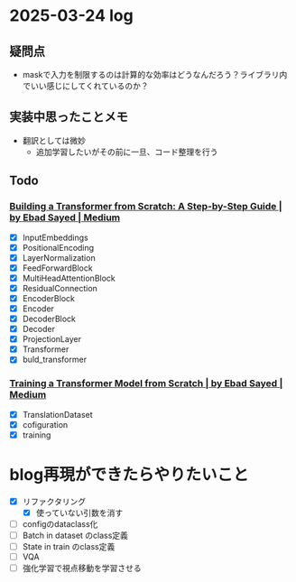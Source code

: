 # 2025-03-24 log

## 疑問点
- maskで入力を制限するのは計算的な効率はどうなんだろう？ライブラリ内でいい感じにしてくれているのか？

## 実装中思ったことメモ
- 翻訳としては微妙
  - 追加学習したいがその前に一旦、コード整理を行う

## Todo
### [Building a Transformer from Scratch: A Step-by-Step Guide | by Ebad Sayed | Medium](https://medium.com/@sayedebad.777/building-a-transformer-from-scratch-a-step-by-step-guide-a3df0aeb7c9a)
- [x] InputEmbeddings
- [x] PositionalEncoding
- [x] LayerNormalization
- [x] FeedForwardBlock
- [x] MultiHeadAttentionBlock
- [x] ResidualConnection
- [x] EncoderBlock
- [x] Encoder
- [x] DecoderBlock
- [x] Decoder
- [x] ProjectionLayer
- [x] Transformer
- [x] buld_transformer

### [Training a Transformer Model from Scratch | by Ebad Sayed | Medium](https://medium.com/@sayedebad.777/training-a-transformer-model-from-scratch-25bb270f5888)
- [x] TranslationDataset
- [x] cofiguration
- [x] training

# blog再現ができたらやりたいこと
- [x] リファクタリング
  - [x] 使っていない引数を消す
- [ ] configのdataclass化
- [ ] Batch in dataset のclass定義
- [ ] State in train のclass定義
- [ ] VQA
- [ ] 強化学習で視点移動を学習させる